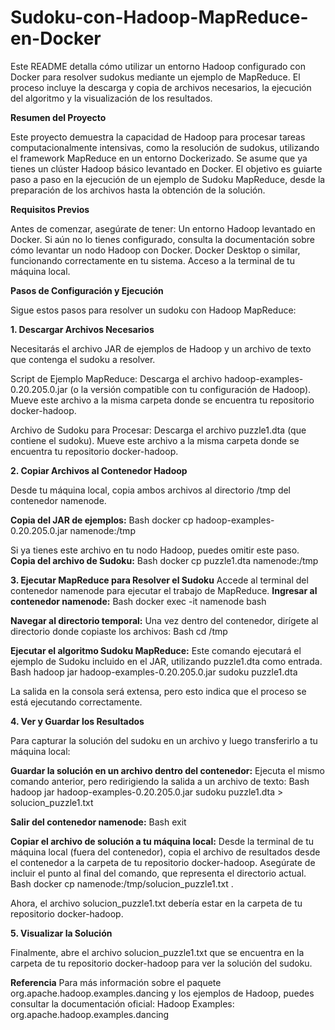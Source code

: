 # **Sudoku-con-Hadoop-MapReduce-en-Docker**


Este README detalla cómo utilizar un entorno Hadoop configurado con Docker para resolver sudokus mediante un ejemplo de MapReduce. El proceso incluye la descarga y copia de archivos necesarios, la ejecución del algoritmo y la visualización de los resultados.

**Resumen del Proyecto**

Este proyecto demuestra la capacidad de Hadoop para procesar tareas computacionalmente intensivas, como la resolución de sudokus, utilizando el framework MapReduce en un entorno Dockerizado. Se asume que ya tienes un clúster Hadoop básico levantado en Docker. El objetivo es guiarte paso a paso en la ejecución de un ejemplo de Sudoku MapReduce, desde la preparación de los archivos hasta la obtención de la solución.

**Requisitos Previos**

Antes de comenzar, asegúrate de tener:
Un entorno Hadoop levantado en Docker. Si aún no lo tienes configurado, consulta la documentación sobre cómo levantar un nodo Hadoop con Docker.
Docker Desktop o similar, funcionando correctamente en tu sistema.
Acceso a la terminal de tu máquina local.

**Pasos de Configuración y Ejecución**

Sigue estos pasos para resolver un sudoku con Hadoop MapReduce:

**1. Descargar Archivos Necesarios**

Necesitarás el archivo JAR de ejemplos de Hadoop y un archivo de texto que contenga el sudoku a resolver.

Script de Ejemplo MapReduce:
Descarga el archivo hadoop-examples-0.20.205.0.jar (o la versión compatible con tu configuración de Hadoop).
Mueve este archivo a la misma carpeta donde se encuentra tu repositorio docker-hadoop.

Archivo de Sudoku para Procesar:
Descarga el archivo puzzle1.dta (que contiene el sudoku).
Mueve este archivo a la misma carpeta donde se encuentra tu repositorio docker-hadoop.

**2. Copiar Archivos al Contenedor Hadoop**

Desde tu máquina local, copia ambos archivos al directorio /tmp del contenedor namenode.

**Copia del JAR de ejemplos:**
Bash
docker cp hadoop-examples-0.20.205.0.jar namenode:/tmp

Si ya tienes este archivo en tu nodo Hadoop, puedes omitir este paso.
**Copia del archivo de Sudoku:**
Bash
docker cp puzzle1.dta namenode:/tmp


**3. Ejecutar MapReduce para Resolver el Sudoku**
Accede al terminal del contenedor namenode para ejecutar el trabajo de MapReduce.
**Ingresar al contenedor namenode:**
Bash
docker exec -it namenode bash


**Navegar al directorio temporal:**
Una vez dentro del contenedor, dirígete al directorio donde copiaste los archivos:
Bash
cd /tmp


**Ejecutar el algoritmo Sudoku MapReduce:**
Este comando ejecutará el ejemplo de Sudoku incluido en el JAR, utilizando puzzle1.dta como entrada.
Bash
hadoop jar hadoop-examples-0.20.205.0.jar sudoku puzzle1.dta

La salida en la consola será extensa, pero esto indica que el proceso se está ejecutando correctamente.

**4. Ver y Guardar los Resultados**

Para capturar la solución del sudoku en un archivo y luego transferirlo a tu máquina local:

**Guardar la solución en un archivo dentro del contenedor:**
Ejecuta el mismo comando anterior, pero redirigiendo la salida a un archivo de texto:
Bash
hadoop jar hadoop-examples-0.20.205.0.jar sudoku puzzle1.dta > solucion_puzzle1.txt


**Salir del contenedor namenode:**
Bash
exit


**Copiar el archivo de solución a tu máquina local:**
Desde la terminal de tu máquina local (fuera del contenedor), copia el archivo de resultados desde el contenedor a la carpeta de tu repositorio docker-hadoop. Asegúrate de incluir el punto al final del comando, que representa el directorio actual.
Bash
docker cp namenode:/tmp/solucion_puzzle1.txt .

Ahora, el archivo solucion_puzzle1.txt debería estar en la carpeta de tu repositorio docker-hadoop.

**5. Visualizar la Solución**

Finalmente, abre el archivo solucion_puzzle1.txt que se encuentra en la carpeta de tu repositorio docker-hadoop para ver la solución del sudoku.

**Referencia**
Para más información sobre el paquete org.apache.hadoop.examples.dancing y los ejemplos de Hadoop, puedes consultar la documentación oficial:
Hadoop Examples: org.apache.hadoop.examples.dancing

